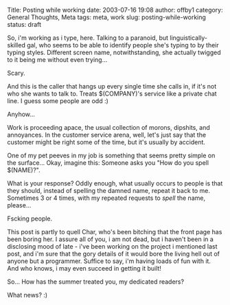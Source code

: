 Title: Posting while working
date: 2003-07-16 19:08
author: offby1
category: General Thoughts, Meta
tags: meta, work
slug: posting-while-working
status: draft

So, i'm working as i type, here. Talking to a paranoid, but linguistically-skilled gal, who seems to be able to identify people she's typing to by their typing styles. Different screen name, notwithstanding, she actually twigged to it being me without even trying\...

Scary.

And this is the caller that hangs up every single time she calls in, if it's not who she wants to talk to. Treats \$(COMPANY)'s service like a private chat line. I guess some people are odd :)

Anyhow\...

Work is proceeding apace, the usual collection of morons, dipshits, and annoyances. In the customer service arena, well, let's just say that the customer might be right some of the time, but it's usually by accident.

One of my pet peeves in my job is something that seems pretty simple on the surface\... Okay, imagine this: Someone asks you "How do you spell \$(NAME)?".

What is your response? Oddly enough, what usually occurs to people is that they should, instead of spelling the damned name, repeat it back to me. Sometimes 3 or 4 times, with my repeated requests to *spell* the name, please\...

Fscking people.

This post is partly to quell Char, who's been bitching that the front page has been boring her. I assure all of you, i am not dead, but i haven't been in a disclosing mood of late - i've been working on the project i mentioned last post, and i'm sure that the gory details of it would bore the living hell out of anyone but a programmer. Suffice to say, i'm having loads of fun with it. And who knows, i may even succeed in getting it built!

So\... How has the summer treated you, my dedicated readers?

What news? :)
